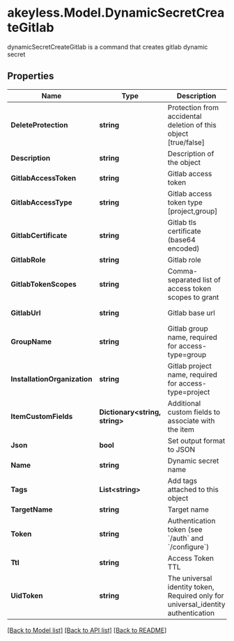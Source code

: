 # akeyless.Model.DynamicSecretCreateGitlab
dynamicSecretCreateGitlab is a command that creates gitlab dynamic secret

## Properties

Name | Type | Description | Notes
------------ | ------------- | ------------- | -------------
**DeleteProtection** | **string** | Protection from accidental deletion of this object [true/false] | [optional] 
**Description** | **string** | Description of the object | [optional] 
**GitlabAccessToken** | **string** | Gitlab access token | [optional] 
**GitlabAccessType** | **string** | Gitlab access token type [project,group] | 
**GitlabCertificate** | **string** | Gitlab tls certificate (base64 encoded) | [optional] 
**GitlabRole** | **string** | Gitlab role | [optional] 
**GitlabTokenScopes** | **string** | Comma-separated list of access token scopes to grant | 
**GitlabUrl** | **string** | Gitlab base url | [optional] [default to "https://gitlab.com/"]
**GroupName** | **string** | Gitlab group name, required for access-type&#x3D;group | [optional] 
**InstallationOrganization** | **string** | Gitlab project name, required for access-type&#x3D;project | [optional] 
**ItemCustomFields** | **Dictionary&lt;string, string&gt;** | Additional custom fields to associate with the item | [optional] 
**Json** | **bool** | Set output format to JSON | [optional] [default to false]
**Name** | **string** | Dynamic secret name | 
**Tags** | **List&lt;string&gt;** | Add tags attached to this object | [optional] 
**TargetName** | **string** | Target name | [optional] 
**Token** | **string** | Authentication token (see &#x60;/auth&#x60; and &#x60;/configure&#x60;) | [optional] 
**Ttl** | **string** | Access Token TTL | [optional] 
**UidToken** | **string** | The universal identity token, Required only for universal_identity authentication | [optional] 

[[Back to Model list]](../README.md#documentation-for-models) [[Back to API list]](../README.md#documentation-for-api-endpoints) [[Back to README]](../README.md)

